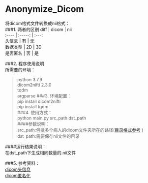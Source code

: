 # Anonymize_Dicom  
将dicom格式文件转换成nii格式：  
###1. 两者的区别
 diff | dicom  |  nii  
 :---- | :-----:  |  :---:  
头信息 | 有 | 无  
数据类型 | 2D | 3D  
是否匿名 | 否 | 是  

###2. 程序使用说明  
所需要的环境：  
>python 3.7.9  
dicom2nifti 2.3.0  
tqdm  
argparse
###3. 环境配置：  
>pip install dicom2nifti  
pip install tqdm  
###4. 使用方式：  
>python main.py src_path dst_path  
####参数说明：  
>src_path:包括多个病人的dicom文件夹所在的路径([目录格式参考](src_path.png) )   
dst_path:需要保存nii文件的目录  

####运行结果说明：  
在dst_path下生成相同数量的.nii文件  
  
###5. 参考资料：  
[dicom头信息](https://www.cnblogs.com/XDU-Lakers/p/9863114.html)  
[dicom匿名化](https://pydicom.github.io/pydicom/dev/auto_examples/metadata_processing/plot_anonymize.html#anonymize-dicom-data)  



